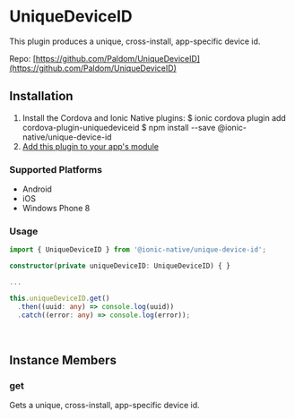 # UniqueDeviceID 


This plugin produces a unique, cross-install, app-specific device id.


Repo: [https://github.com/Paldom/UniqueDeviceID](https://github.com/Paldom/UniqueDeviceID)



## Installation 

<ol>
<li>Install the Cordova and Ionic Native plugins:
<code-block language="shell">$ ionic cordova plugin add cordova-plugin-uniquedeviceid
$ npm install --save @ionic-native/unique-device-id
</code-block>
</li>
<li><a href="/docs/native/#Add_Plugins_to_Your_App_Module">Add this plugin to your app's module</a></li>
</ol>



### Supported Platforms

* Android
* iOS
* Windows Phone 8




### Usage


```typescript
import { UniqueDeviceID } from '@ionic-native/unique-device-id';

constructor(private uniqueDeviceID: UniqueDeviceID) { }

...

this.uniqueDeviceID.get()
  .then((uuid: any) => console.log(uuid))
  .catch((error: any) => console.log(error));

```




<p><br></p>

## Instance Members

### get

Gets a unique, cross-install, app-specific device id.

<p><br></p>

